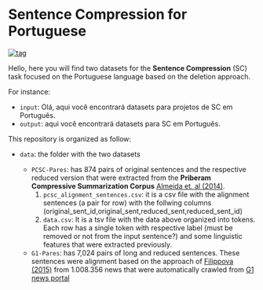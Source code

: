 # Sentence Compression for Portuguese

[![tag](https://i.imgur.com/ZhZ9Mw7.png)](http://nilc.icmc.usp.br/nilc/index.php)

Hello, here you will find two datasets for the **Sentence Compression** (SC) task focused on the Portuguese language based on the deletion approach.

For instance: 

- ``input``: Olá, aqui você encontrará datasets para projetos de SC em Português. 
- ``output``: aqui você encontrará datasets para SC em Português.

This repository is organized as follow:

-  ``data``: the folder with the two datasets

	-  ``PCSC-Pares``: has 874 pairs of original sentences and the respective reduced version that were extracted from the **Priberam Compressive Summarization Corpus**  [Almeida et. al (2014)](https://www.aclweb.org/anthology/L14-1193/).  
		1. ``pcsc_alignment_sentences.csv``: it is a csv file with the alignment sentences (a pair for row) with the follwing columns (original_sent_id,original_sent,reduced_sent,reduced_sent_id)
		2. ``data.csv``: It is a tsv file with the data above organized into tokens. Each row has a single token with respective label (must be removed or not from the input sentence?) and some linguistic features that were extracted previously.
	-  ``G1-Pares``: has 7,024 pairs of long and reduced sentences. These sentences were alignment based on the approach of [Filippova (2015)](https://www.aclweb.org/anthology/D15-1042/) from 1.008.356 news that were automatically crawled from [G1 news portal](\url{http://www.g1.com.br)

   